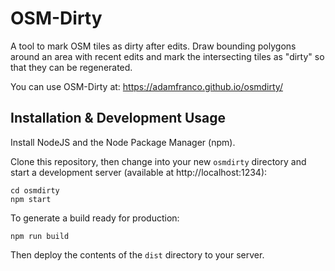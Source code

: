 # OSM-Dirty

 A tool to mark OSM tiles as dirty after edits. Draw bounding polygons around an area with recent edits and mark the intersecting tiles as "dirty" so that they can be regenerated.

 You can use OSM-Dirty at: https://adamfranco.github.io/osmdirty/

## Installation & Development Usage

Install NodeJS and the Node Package Manager (npm).

Clone this repository, then change into your new `osmdirty` directory and start a development server (available at http://localhost:1234):

    cd osmdirty
    npm start

To generate a build ready for production:

    npm run build

Then deploy the contents of the `dist` directory to your server.
